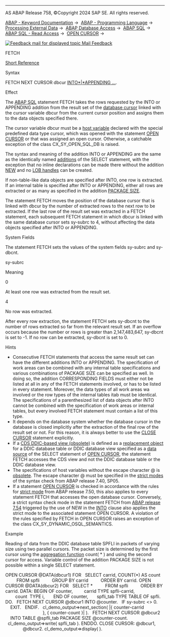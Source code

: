   

* * *

AS ABAP Release 758, ©Copyright 2024 SAP SE. All rights reserved.

[ABAP - Keyword Documentation](https://help.sap.com/doc/abapdocu_latest_index_htm/latest/en-US/abenabap.htm) →  [ABAP - Programming Language](https://help.sap.com/doc/abapdocu_latest_index_htm/latest/en-US/abenabap_reference.htm) →  [Processing External Data](https://help.sap.com/doc/abapdocu_latest_index_htm/latest/en-US/abenabap_language_external_data.htm) →  [ABAP Database Access](https://help.sap.com/doc/abapdocu_latest_index_htm/latest/en-US/abendb_access.htm) →  [ABAP SQL](https://help.sap.com/doc/abapdocu_latest_index_htm/latest/en-US/abenabap_sql.htm) →  [ABAP SQL - Read Access](https://help.sap.com/doc/abapdocu_latest_index_htm/latest/en-US/abenabap_sql_reading.htm) →  [OPEN CURSOR](https://help.sap.com/doc/abapdocu_latest_index_htm/latest/en-US/abapopen_cursor.htm) → 

 [![](Mail.gif?object=Mail.gif "Feedback mail for displayed topic") Mail Feedback](mailto:f1_help@sap.com?subject=Feedback%20on%20ABAP%20Documentation&body=Document:%20FETCH%2C%20ABAPFETCH%2C%20758%0D%0A%0D%0AError:%0D%0A%0D%0A%0D%0A%0D%0ASuggestion%20for%20improvement:)

FETCH

[Short Reference](https://help.sap.com/doc/abapdocu_latest_index_htm/latest/en-US/abapfetch_shortref.htm)

Syntax

FETCH NEXT CURSOR dbcur [INTO*|*APPENDING ...](https://help.sap.com/doc/abapdocu_latest_index_htm/latest/en-US/abapinto_clause.htm).

Effect

The [ABAP SQL](https://help.sap.com/doc/abapdocu_latest_index_htm/latest/en-US/abenabap_sql_glosry.htm "Glossary Entry") statement FETCH takes the rows requested by the INTO or APPENDING addition from the result set of the [database cursor](https://help.sap.com/doc/abapdocu_latest_index_htm/latest/en-US/abendatabase_cursor_glosry.htm "Glossary Entry") linked with the cursor variable dbcur from the current cursor position and assigns them to the data objects specified there.

The cursor variable dbcur must be a [host variable](https://help.sap.com/doc/abapdocu_latest_index_htm/latest/en-US/abenabap_sql_host_variables.htm) declared with the special predefined data type cursor, which was opened with the statement [OPEN CURSOR](https://help.sap.com/doc/abapdocu_latest_index_htm/latest/en-US/abapopen_cursor.htm) or that was assigned an open cursor. Otherwise, a catchable exception of the class CX\_SY\_OPEN\_SQL\_DB is raised.

The syntax and meaning of the addition INTO or APPENDING are the same as the identically named [additions](https://help.sap.com/doc/abapdocu_latest_index_htm/latest/en-US/abapinto_clause.htm) of the SELECT statement, with the exception that no inline declarations can be made there without the addition [NEW](https://help.sap.com/doc/abapdocu_latest_index_htm/latest/en-US/abapselect_into_target.htm) and no [LOB handles](https://help.sap.com/doc/abapdocu_latest_index_htm/latest/en-US/abenselect_into_lob_handles.htm) can be created.

If non-table-like data objects are specified after INTO, one row is extracted. If an internal table is specified after INTO or APPENDING, either all rows are extracted or as many as specified in the addition [PACKAGE SIZE](https://help.sap.com/doc/abapdocu_latest_index_htm/latest/en-US/abapinto_clause.htm).

The statement FETCH moves the position of the database cursor that is linked with dbcur by the number of extracted rows to the next row to be extracted. If the last row of the result set was extracted in a FETCH statement, each subsequent FETCH statement in which dbcur is linked with the same database cursor sets sy-subrc to 4, without affecting the data objects specified after INTO or APPENDING.

System Fields

The statement FETCH sets the values of the system fields sy-subrc and sy-dbcnt.

sy-subrc

Meaning

0

At least one row was extracted from the result set.

4

No row was extracted.

After every row extraction, the statement FETCH sets sy-dbcnt to the number of rows extracted so far from the relevant result set. If an overflow occurs because the number or rows is greater than 2,147,483,647, sy-dbcnt is set to -1. If no row can be extracted, sy-dbcnt is set to 0.

Hints

-   Consecutive FETCH statements that access the same result set can have the different additions INTO or APPENDING. The specification of work areas can be combined with any internal table specifications and various combinations of PACKAGE SIZE can be specified as well. In doing so, the addition CORRESPONDING FIELDS must either not be listed at all in any of the FETCH statements involved, or has to be listed in every statement. Moreover, the data types of all work areas wa involved or the row types of the internal tables itab must be identical. The specifications of a parenthesized list of data objects after INTO cannot be combined with the specification of work areas or internal tables, but every involved FETCH statement must contain a list of this type.
-   It depends on the database system whether the database cursor in the database is closed implicitly after the extraction of the final row of the result set or not. For this reason, it is always better to use the [CLOSE CURSOR](https://help.sap.com/doc/abapdocu_latest_index_htm/latest/en-US/abapclose_cursor.htm) statement explicitly.
-   If a [CDS DDIC-based view (obsolete)](https://help.sap.com/doc/abapdocu_latest_index_htm/latest/en-US/abencds_v1_view_glosry.htm "Glossary Entry") is defined as a [replacement object](https://help.sap.com/doc/abapdocu_latest_index_htm/latest/en-US/abenddic_replacement_objects.htm) for a DDIC database table or DDIC database view specified as a [data source](https://help.sap.com/doc/abapdocu_latest_index_htm/latest/en-US/abapselect_data_source.htm) of the SELECT statement of [OPEN CURSOR](https://help.sap.com/doc/abapdocu_latest_index_htm/latest/en-US/abapopen_cursor.htm), the statement FETCH accesses the CDS view and not the DDIC database table or the DDIC database view.
-   The specifications of host variables without the escape character @ is [obsolete](https://help.sap.com/doc/abapdocu_latest_index_htm/latest/en-US/abenabap_sql_hostvar_obsolete.htm). The escape character @ must be specified in the [strict modes](https://help.sap.com/doc/abapdocu_latest_index_htm/latest/en-US/abenabap_sql_strict_modes.htm) of the syntax check from ABAP release 7.40, SP05.
-   If a statement [OPEN CURSOR](https://help.sap.com/doc/abapdocu_latest_index_htm/latest/en-US/abapopen_cursor.htm) is checked in accordance with the rules for [strict mode](https://help.sap.com/doc/abapdocu_latest_index_htm/latest/en-US/abenabap_sql_strictmode_750.htm) from ABAP release 7.50, this also applies to every statement FETCH that accesses the open database cursor. Conversely, a strict syntax check mode in the statement FETCH from [ABAP release 7.54](https://help.sap.com/doc/abapdocu_latest_index_htm/latest/en-US/abenabap_sql_strictmode_754.htm) triggered by the use of NEW in the [INTO](https://help.sap.com/doc/abapdocu_latest_index_htm/latest/en-US/abapinto_clause.htm) clause also applies the strict mode to the associated statement OPEN CURSOR. A violation of the rules specified by FETCH in OPEN CURSOR raises an exception of the class CX\_SY\_DYNAMIC\_OSQL\_SEMANTICS.

Example

Reading of data from the DDIC database table SPFLI in packets of varying size using two parallel cursors. The packet size is determined by the first cursor using the [aggregation function](https://help.sap.com/doc/abapdocu_latest_index_htm/latest/en-US/abenaggregate_expression_glosry.htm "Glossary Entry") count( \* ) and using the second cursor for access. Variable control of the addition PACKAGE SIZE is not possible within a single SELECT statement.

OPEN CURSOR @DATA(dbcur1) FOR
  SELECT carrid, COUNT(\*) AS count
         FROM spfli
         GROUP BY carrid
         ORDER BY carrid.
OPEN CURSOR @DATA(dbcur2) FOR
  SELECT \*
         FROM spfli
         ORDER BY carrid.
DATA: BEGIN OF counter,
        carrid TYPE spfli-carrid,
        count  TYPE i,
      END OF counter,
      spfli\_tab TYPE TABLE OF spfli.
DO.
  FETCH NEXT CURSOR @dbcur1 INTO @counter.
  IF sy-subrc <> 0.
    EXIT.
  ENDIF.
  cl\_demo\_output=>next\_section( |{ counter-carrid
                              }, { counter-count }| ).
  FETCH NEXT CURSOR @dbcur2
    INTO TABLE @spfli\_tab PACKAGE SIZE @counter-count.
  cl\_demo\_output=>write( spfli\_tab ).
ENDDO.
CLOSE CURSOR: @dbcur1,
              @dbcur2.
cl\_demo\_output=>display( ).